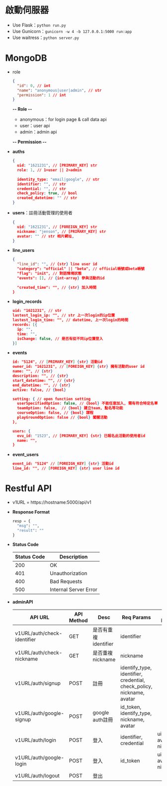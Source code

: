 # 啟動伺服器

* Use Flask：`python run.py`
* Use Gunicorn：`gunicorn -w 4 -b 127.0.0.1:5000 run:app`
* Use waitress：`python server.py`



# MongoDB

* role

  ~~~json
  {
    "id": 0, // int
    "name": "anonymous|user|admin", // str
    "permission": 1 // int
  }
  ~~~
  
  **-- Role --**
  
  * anonymous：for login page & call data api
  * user：user api
  * admin：admin api
  
  **-- Permission --**

* **auths**

  ~~~json
  {
    uid: "1621231", // [PRIMARY_KEY] str
    role: 1, // 1=user || 2=admin
    
    identity_type: "email|google", // str
    identifier: "", // str
    credential: "", // str
    check_policy: true, // bool
    created_datetime: "" // str
  }
  ~~~

* **users**：註冊活動管理的使用者

  ~~~json
  {
    uid: "1621231", // [FOREIGN_KEY] str
    nickname: "jenson", // [PRIMARY_KEY] str
    avatar: "" // str 相片網址,
  }
  ~~~

* **line_users**

  ~~~json
  {
    "line_id": "", // {str} line user id
    "category": "official" || "beta", // official帳號或beta帳號
    "flag": "init", // 對話情境狀態
    "events": [], // {int-array} 參與活動的id
    
    "created_time": "", // {str} 加入時間
  }
  ~~~

* **login_records**

  ~~~json
  uid: "1621231", // str
  lastest_login_ip: "", // str 上一次login的ip位置
  lastest_login_time: "", // datetime, 上一次login的時間
  records: [{
    ip: "",
    time: "",
    isChange: false, // 是否有從不同ip位置登入
  }]
  ~~~

* **events**

  ~~~json
  id: "5124", // [PRIMARY_KEY] {str} 活動id
  owner_id: "1621231", // [FOREIGN_KEY] {str} 擁有活動的user id
  name: "", // {str}
  description: "", // {str}
  start_datetime: "", // {str}
  end_datetime: "", // {str}
  active: false, // {bool}
  
  setting: { // open function setting
    userSpecifiedOption: false, // {bool} 不能任意加入, 需有符合特定名單
    teamOption: false,  // {bool} 建立team, 點名等功能
    courseOption: false, // {bool} 課程
    playGroundOption: false // {bool} 闖關活動
  },
  
  users: {
    evu_id: "1523", // [PRIMARY_KEY] {str} 已報名此活動的使用者id
    name: "", 
  }
  ~~~

* **event_users**

  ~~~json
  event_id: "5124" // [FOREIGN_KEY] {str} 活動id
  line_id: "", // [FOREIGN_KEY] {str} user line id
  ~~~

  





# Restful API

* v1URL = https://hostname:5000/api/v1

* **Response Format**

  ~~~python
  resp = {
    "msg": "",
    "result": ""
  }
  ~~~
  
* **Status Code**

  | Status Code | Description           |
  | ----------- | --------------------- |
  | 200         | OK                    |
  | 401         | Unauthorization       |
  | 400         | Bad Requests          |
  | 500         | Internal Server Error |

* **adminAPI**

  | API URL                     | API Method | Desc                 | Req Params                                                   | Resp Result                  |
  | --------------------------- | ---------- | -------------------- | ------------------------------------------------------------ | ---------------------------- |
  | v1URL/auth/check-identifier | GET        | 是否有重複identifier | identifier                                                   |                              |
  | v1URL/auth/check-nickname   | GET        | 是否重複nickname     | nickname                                                     |                              |
  | v1URL/auth/signup           | POST       | 註冊                 | identify_type, identifier, credential, check_policy, nickname, avatar |                              |
  | v1URL/auth/google-signup    | POST       | google auth註冊      | id_token, identify_type, nickname, avatar                    |                              |
  | v1URL/auth/login            | POST       | 登入                 | identifier, credential                                       | uid, role,  avatar, nickname |
  | v1URL/auth/google-login     | POST       | 登入                 | id_token                                                     | uid, role,  avatar, nickname |
  | v1URL/auth/logout           | POST       | 登出                 |                                                              |                              |


